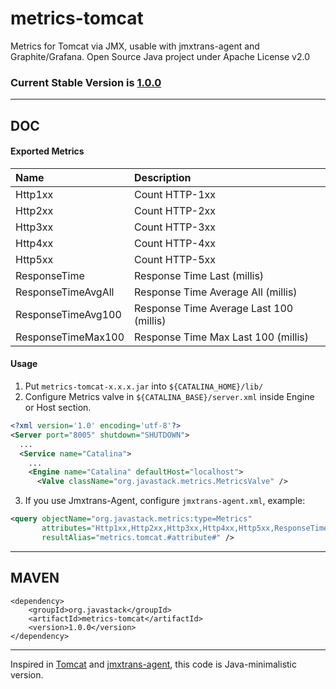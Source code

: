 # metrics-tomcat

Metrics for Tomcat via JMX, usable with jmxtrans-agent and Graphite/Grafana. Open Source Java project under Apache License v2.0

### Current Stable Version is [1.0.0](https://search.maven.org/#search|ga|1|g%3Aorg.javastack%20a%3Ametrics-tomcat)

---

## DOC

#### Exported Metrics

| Name | Description |
| :--- | :--- |
| Http1xx | Count HTTP-1xx |
| Http2xx | Count HTTP-2xx |
| Http3xx | Count HTTP-3xx |
| Http4xx | Count HTTP-4xx |
| Http5xx | Count HTTP-5xx |
| ResponseTime | Response Time Last (millis) |
| ResponseTimeAvgAll | Response Time Average All (millis) |
| ResponseTimeAvg100 | Response Time Average Last 100 (millis) |
| ResponseTimeMax100 | Response Time Max Last 100 (millis) |

#### Usage

  1. Put `metrics-tomcat-x.x.x.jar` into `${CATALINA_HOME}/lib/`
  2. Configure Metrics valve in `${CATALINA_BASE}/server.xml` inside Engine or Host section.

```xml
<?xml version='1.0' encoding='utf-8'?>
<Server port="8005" shutdown="SHUTDOWN">
  ...
  <Service name="Catalina">
    ...
    <Engine name="Catalina" defaultHost="localhost">
      <Valve className="org.javastack.metrics.MetricsValve" />
```

  3. If you use Jmxtrans-Agent, configure `jmxtrans-agent.xml`, example:

```xml
<query objectName="org.javastack.metrics:type=Metrics" 
       attributes="Http1xx,Http2xx,Http3xx,Http4xx,Http5xx,ResponseTime,ResponseTimeAvg100,ResponseTimeMax100"
       resultAlias="metrics.tomcat.#attribute#" />
```

---

## MAVEN

    <dependency>
        <groupId>org.javastack</groupId>
        <artifactId>metrics-tomcat</artifactId>
        <version>1.0.0</version>
    </dependency>

---
Inspired in [Tomcat](https://tomcat.apache.org/) and [jmxtrans-agent](https://github.com/jmxtrans/jmxtrans-agent), this code is Java-minimalistic version.
